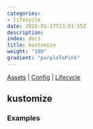 ```yaml
---
categories:
- lifecycle
date: 2018-01-17T23:51:55Z
description:
index: docs
title: kustomize
weight: "100"
gradient: "purpleToPink"
---
```


[Assets](/api/ship-assets/assets) | [Config](/api/ship-config/config) | [Lifecycle](/api/ship-lifecycle/lifecycle)

## kustomize






### Examples
